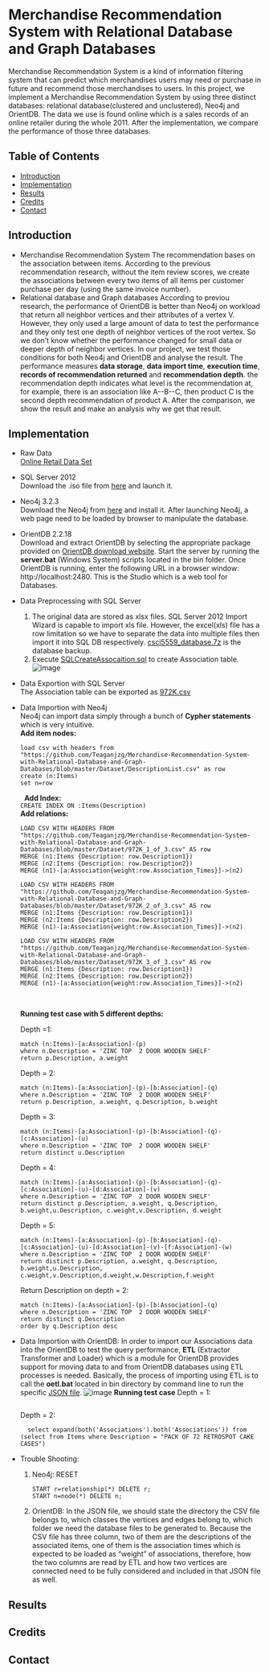# Merchandise Recommendation System with Relational Database and Graph Databases
Merchandise Recommendation System is a kind of information filtering system that can predict which merchandises users may need or purchase in future and recommend those merchandises to users. In this project, we implement a Merchandise Recommendation System by using three distinct databases: relational database(clustered and unclustered), Neo4j and OrientDB. The data we use is found online which is a sales records of an online retailer during the whole 2011. After the implementation, we compare the performance of those three databases.
## Table of Contents
* [Introduction](#intro)
* [Implementation](#implem)
* [Results](#result)
* [Credits](#credits)
* [Contact](#contact)
## <a name="intro">Introduction</a>
* Merchandise Recommendation System
The recommendation bases on the association between items. According to the previous recommendation research, without the item review scores, we create the associations between every two items of all items per customer purchase per day (using the same invoice number). 
* Relational database and Graph databases
According to previou research, the performance of OrientDB is better than Neo4j on workload that return all neighbor vertices and their attributes of a vertex V. However, they only used a large amount of data to test the performance and they only test one depth of neighbor vertices of the root vertex. So we don’t know whether the performance changed for small data or deeper depth of neighbor vertices. In our project, we test those conditions for both Neo4j and OrientDB and analyse the result.
The performance measures **data storage**, **data import time**, **execution time**, **records of recommendation returned** and **recommendation depth**. the recommendation depth indicates what level is the recommendation at, for example, there is an association like A--B--C, then product C is the second depth recommendation of product A. After the comparison, we show the result and make an analysis why we get that result.
## <a name="implem">Implementation</a>
* Raw Data<br />
  [Online Retail Data Set](https://archive.ics.uci.edu/ml/datasets/Online+Retail)
* SQL Server 2012<br />
  Download the .iso file from [here](https://mega.nz/#!9mgBCYaQ!qbbehFKVTtcYVk6CCe3AQ6ptYYLKc6vz-7YWssiea3Q) and launch it.
* Neo4j 3.2.3<br />
  Download the Neo4j from [here](https://neo4j.com/download/community-edition/) and install it. After launching Neo4j, a web page need to be loaded by browser to manipulate the database. 
* OrientDB 2.2.18<br />
  Download and extract OrientDB by selecting the appropriate package provided on [OrientDB download website](http://orientdb.com/orientdb/). Start the server by running the **server.bat** (Windows System) scripts located in the bin folder. Once OrientDB is running, enter the following URL in a browser window: http://localhost:2480. This is the Studio which is a web tool for Databases. 
* Data Preprocessing with SQL Server<br />
  1. The original data are stored as xlsx files. SQL Server 2012 Import Wizard is capable to import xls file. However, the excel(xls) file has a row limitation so we have to separate the data into multiple files then import it into SQL DB respectively. [csci5559_database.7z](https://github.com/Teaganjzg/Merchandise-Recommendation-System-with-Relational-Database-and-Graph-Databases/blob/master/csci5559_database.7z) is the database backup.<br />
  2. Execute [SQLCreateAssocaition.sql](https://github.com/Teaganjzg/Merchandise-Recommendation-System-with-Relational-Database-and-Graph-Databases/blob/master/SQLCreateAssociation.sql) to create Association table.<br />
     ![image](https://user-images.githubusercontent.com/31550461/30353432-0db7412c-97e3-11e7-991a-6aae74bb55bf.png)<br />
* Data Exportion with SQL Server<br />
  The Association table can be exported as [972K.csv](https://github.com/Teaganjzg/Merchandise-Recommendation-System-with-Relational-Database-and-Graph-Databases/blob/master/Dataset/972K.7z)<br /> 
* Data Importion with Neo4j<br />
  Neo4j can import data simply through a bunch of **Cypher statements** which is very intuitive.<br />
  **Add item nodes:**

  ```
  load csv with headers from "https://github.com/Teaganjzg/Merchandise-Recommendation-System-with-Relational-Database-and-Graph-      Databases/blob/master/Dataset/DescriptionList.csv" as row
  create (n:Items)
  set n=row
  ```
   &nbsp;&nbsp;**Add Index:**<br />
  `CREATE INDEX ON :Items(Description)`<br />
   **Add relations:**
   ```
   LOAD CSV WITH HEADERS FROM "https://github.com/Teaganjzg/Merchandise-Recommendation-System-with-Relational-Database-and-Graph-Databases/blob/master/Dataset/972K_1_of_3.csv" AS row
   MERGE (n1:Items {Description: row.Description1})
   MERGE (n2:Items {Description: row.Description2})
   MERGE (n1)-[a:Association{weight:row.Association_Times}]->(n2)

   LOAD CSV WITH HEADERS FROM "https://github.com/Teaganjzg/Merchandise-Recommendation-System-with-Relational-Database-and-Graph-Databases/blob/master/Dataset/972K_2_of_3.csv" AS row
   MERGE (n1:Items {Description: row.Description1})
   MERGE (n2:Items {Description: row.Description2})
   MERGE (n1)-[a:Association{weight:row.Association_Times}]->(n2)

   LOAD CSV WITH HEADERS FROM "https://github.com/Teaganjzg/Merchandise-Recommendation-System-with-Relational-Database-and-Graph-Databases/blob/master/Dataset/972K_3_of_3.csv" AS row
   MERGE (n1:Items {Description: row.Description1})
   MERGE (n2:Items {Description: row.Description2})
   MERGE (n1)-[a:Association{weight:row.Association_Times}]->(n2)
   ```
   <br />
   
   **Running test case with 5 different depths:**
  
   Depth =1:
   ```
   match (n:Items)-[a:Association]-(p)
   where n.Description = 'ZINC TOP  2 DOOR WOODEN SHELF'
   return p.Description, a.weight
   ```
  
   Depth = 2:
   ```
   match (n:Items)-[a:Association]-(p)-[b:Association]-(q)
   where n.Description = 'ZINC TOP  2 DOOR WOODEN SHELF'
   return p.Description, a.weight, q.Description, b.weight
   ```
   
   Depth = 3:
   ```
   match (n:Items)-[a:Association]-(p)-[b:Association]-(q)-[c:Association]-(u)
   where n.Description = 'ZINC TOP  2 DOOR WOODEN SHELF'
   return distinct u.Description
   ```
   
   Depth = 4:
   ```  
   match (n:Items)-[a:Association]-(p)-[b:Association]-(q)-[c:Association]-(u)-[d:Association]-(v)
   where n.Description = 'ZINC TOP  2 DOOR WOODEN SHELF' 
   return distinct p.Description, a.weight, q.Description, b.weight,u.Description, c.weight,v.Description, d.weight
   ```
   
   Depth = 5:
   ```
   match (n:Items)-[a:Association]-(p)-[b:Association]-(q)-[c:Association]-(u)-[d:Association]-(v)-[f:Association]-(w)
   where n.Description = 'ZINC TOP  2 DOOR WOODEN SHELF'
   return distinct p.Description, a.weight, q.Description, b.weight,u.Description,  c.weight,v.Description,d.weight,w.Description,f.weight
   ```
   
   Return Description on depth = 2:
   ```
   match (n:Items)-[a:Association]-(p)-[b:Association]-(q)
   where n.Description = 'ZINC TOP  2 DOOR WOODEN SHELF'
   return distinct q.Description
   order by q.Description desc
   ```
 * Data Importion with OrientDB:
   In order to import our Associations data into the OrientDB to test the query performance, **ETL** (Extractor Transformer and Loader) which is a module for OrientDB provides support for moving data to and from OrientDB databases using ETL processes is needed. Basically, the process of importing using ETL is to call the **oetl.bat** located in bin directory by command line to run the specific [JSON file](https://github.com/Teaganjzg/Merchandise-Recommendation-System-with-Relational-Database-and-Graph-Databases/blob/master/Associations.json). 
   ![image](https://user-images.githubusercontent.com/31550461/30387766-d8d9350e-986a-11e7-82f1-8e8291b08856.png)
   **Running test case**
   Depth = 1:
   ``` select expand(both('Associations')) from (select from Items where Description = "PACK OF 72 RETROSPOT CAKE CASES")
   ```
   Depth = 2:
   ```
     select expand(both('Associations').both('Associations')) from (select from Items where Description = "PACK OF 72 RETROSPOT CAKE CASES")
   ```
 * Trouble Shooting:
    1. Neo4j:
       RESET
       ```
       START r=relationship(*) DELETE r;
       START n=node(*) DELETE n;
       ```
    2. OrientDB:
       In the JSON file, we should state the directory the CSV file belongs to, which classes the vertices and edges belong to, which folder we need the database files to be generated to. Because the CSV file has three column, two of them are the descriptions of the associated items, one of them is the association times which is expected to be loaded as “weight” of associations, therefore, how the two columns are read by ETL and how two vertices are connected need to be fully considered and included in that JSON file as well. 

  
## <a name="results">Results</a>
## <a name="credits">Credits</a>
## <a name="credits">Contact</a>
